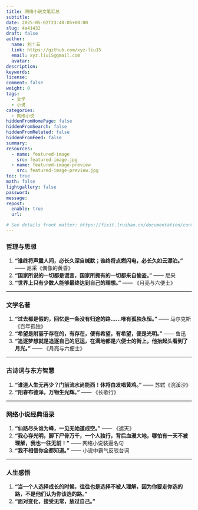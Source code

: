 ```yaml
---
title: 网络小说文笔汇总
subtitle:
date: 2025-05-02T23:40:05+08:00
slug: 4a41432
draft: false
author:
  name: 刘十五
  link: https://github.com/xyz-liu15
  email: xyz.liu15@gmail.com
  avatar:
description:
keywords:
license:
comment: false
weight: 0
tags:
  - 文学
  - 小说
categories:
  - 网络小说
hiddenFromHomePage: false
hiddenFromSearch: false
hiddenFromRelated: false
hiddenFromFeed: false
summary:
resources:
  - name: featured-image
    src: featured-image.jpg
  - name: featured-image-preview
    src: featured-image-preview.jpg
toc: true
math: false
lightgallery: false
password:
message:
repost:
  enable: true
  url:

# See details front matter: https://fixit.lruihao.cn/documentation/content-management/introduction/#front-matter
---
```


<!--more-->

### **哲理与思想**
1. **“谁终将声震人间，必长久深自缄默；谁终将点燃闪电，必长久如云漂泊。”** —— 尼采《偶像的黄昏》  
2. **“国家所说的一切都是谎言，国家所拥有的一切都来自偷盗。”** —— 尼采  
3. **“世界上只有少数人能够最终达到自己的理想。”** —— 《月亮与六便士》  

---

### **文学名著**
1. **“过去都是假的，回忆是一条没有归途的路……唯有孤独永恒。”** —— 马尔克斯《百年孤独》  
2. **“希望是附丽于存在的，有存在，便有希望，有希望，便是光明。”** —— 鲁迅  
3. **“追逐梦想就是追逐自己的厄运，在满地都是六便士的街上，他抬起头看到了月光。”** —— 《月亮与六便士》  

---

### **古诗词与东方智慧**
1. **“谁道人生无再少？门前流水尚能西！休将白发唱黄鸡。”** —— 苏轼《浣溪沙》  
2. **“阳春布德泽，万物生光辉。”** —— 《长歌行》  

---

### **网络小说经典语录**
1. **“仙路尽头谁为峰，一见无始道成空。”** —— 《遮天》  
2. **“我心存光明，脚下尸骨万千，一个人独行，背后血漫大地，哪怕有一天不被理解，我也一往无前！”** —— 网络小说装逼名句  
3. **“我不相信你全都知道。”** —— 小说中霸气反驳台词  

---

### **人生感悟**
1. **“当一个人选择成长的时候，往往也是选择不被人理解，因为你要走你选的路，不是他们认为你该选的路。”**   
2. **“面对变化，接受无常，放过自己。”**   

